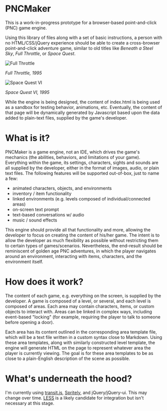 PNCMaker
=========
This is a work-in-progress prototype for a browser-based point-and-click (PNC) game engine.

Using this library of files along with a set of basic instructions,
a person with no HTML/CSS/jQuery experience should be able to
create a cross-browser point-and-click adventure game, similar to
old titles like _Beneath a Steel Sky_, _Full Throttle_, or _Space Quest_.

![Full Throttle](http://upload.wikimedia.org/wikipedia/en/7/73/Full_Throttle_screenshot.PNG)

_Full Throttle, 1995_

![Space Quest VI](http://www.wsgf.org/f/u/imagecache/node-gallery-display/contrib/dr/19687/ingame_4x3.jpg)

_Space Quest VI, 1995_

While the engine is being designed, the content of index.html is being used as a
sandbox for testing behavior, animations, etc. Eventually, the content of that page will
be dynamically generated by Javascript based upon the data added to plain-text files, supplied
by the game's developer.

What is it?
==========
PNCMaker is a game engine, not an IDE, which drives the game's mechanics
(the abilities, behaviors, and limitations of your game). Everything within the game,
its settings, characters, sights and sounds are all supplied by the developer, either in
the format of images, audio, or plain text files. The following features will be supported
out-of-box, just to name a few:

* animated characters, objects, and environments
* inventory / item functionality
* linked environments (e.g. levels composed of individual/connected areas)
* on-screen text prompt
* text-based conversations w/ audio
* music / sound effects

This engine should provide all that functionality and more, allowing the developer to
focus on creating the content of his/her game. The intent is to allow the developer as much
flexibility as possible without restricting them to certain types of games/scenarios.
Nevertheless, the end-result should be reminiscent of golden age PNC adventures, in which
the player navigates around an environment, interacting with items, characters, and the
environment itself.

How does it work?
=================
The content of each game, e.g. everything on the screen, is supplied by the developer.
A game is composed of a level, or several, and each level is composed of areas.
Each area may contain characters, items, or custom objects to interact with. Areas can be linked in complex ways, including event-based "locking" (for example, requiring the player to talk to someone before opening a door).

Each area has its content outlined in the corresponding area template file, which will
be a text file written in a custom syntax close to Markdown. Using these area templates,
along with similarly constructed level template, the engine will generate HTML on the page
to represent whatever area the player is currently viewing. The goal is for these area
templates to be as close to a plain-English description of the scene as possible.

What's underneath the hood?
===========================
I'm currently using [transit.js](http://ricostacruz.com/jquery.transit/),
[Spritely](http://www.spritely.net/), and jQuery/jQuery-ui. This may change over time.
[LESS](http://lesscss.org/) is a likely candidate for integration but isn't necessary at
this stage.